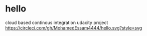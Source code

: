 # hello
cloud based continous integration udacity project
https://circleci.com/gh/MohamedEssam4444/hello.svg?style=svg 
